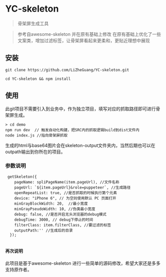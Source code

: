 # YC-skeleton

> 骨架屏生成工具

> 参考自awesome-skeleton 
> 并在原有基础上修改
> 在原有基础上优化了一些文案类，增加过滤标签，让骨架屏看起来更柔和，更贴近理想中展现

## 安装

```
git clone https://github.com/LiZheGuang/YC-skeleton.git

cd YC-skeleton && npm install 

```

## 使用

此git项目不需要引入到业务中，作为独立项目，填写对应的抓取路径即可进行骨架屏生成。

```
> cd demo 
npm run dev  // 触发自动化构建，把SRC内的抓取逻辑build到dist文件内
node index.js //指向骨架屏抓取

```

生成的html与base64图片会在skeleton-output文件夹内，当然后期也可以在outpath输出到你所在的项目。

### 参数说明

```
 getSkeleton({
    pageName: spliPageName(item.pageUrl), //文件名称
    pageUrl: `${item.pageUrl}&role=puppeteer`, //生成路径
    openRepeatList: true, //是否抓取的时候执行第个元素
    device: "iPhone 6", // 为空则使用默认 PC 页面打开
    minGrayBlockWidth: 20,  //最小宽度
    minGrayPseudoWidth: 10, //伪类最小宽度
    debug: false, //是否开启无头浏览器的debug模式
    debugTime: 3000, // debug下停止的时间
    filterClass: item.filterClass, //要过滤的标签
    outputPath:'' //生成后的目录
  });
  
```


#### 再次说明

此项目是基于awesome-skeleton 进行一些简单的源码修改，希望大家还是多多支持原作者。

